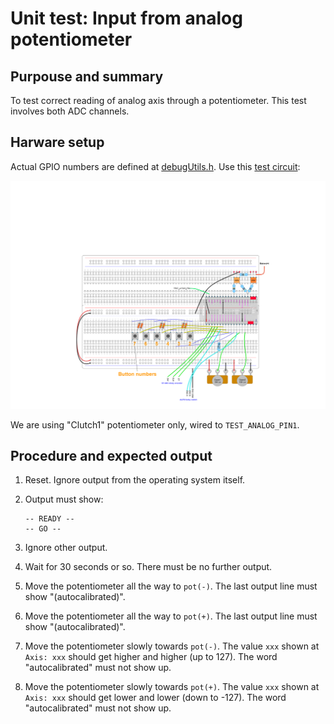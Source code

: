 # Unit test: Input from analog potentiometer

## Purpouse and summary

To test correct reading of analog axis through a potentiometer. This test involves both ADC channels.

## Harware setup

Actual GPIO numbers are defined at [debugUtils.h](./debugUtils.h).
Use this [test circuit](../../Protoboards/ESP32-WROOM-DevKitC-1.diy):

![Test circuit image](../../Protoboards/ProtoBoard-ESP32-Dekvit-C-1.png)

We are using "Clutch1" potentiometer only, wired to `TEST_ANALOG_PIN1`.

## Procedure and expected output

1. Reset. Ignore output from the operating system itself.
2. Output must show:

   ```text
   -- READY --
   -- GO --
   ```

3. Ignore other output.
4. Wait for 30 seconds or so. There must be no further output.
5. Move the potentiometer all the way to `pot(-)`. The last output line must show "(autocalibrated)".
6. Move the potentiometer all the way to `pot(+)`. The last output line must show "(autocalibrated)".
7. Move the potentiometer slowly towards `pot(-)`. The value `xxx` shown at `Axis: xxx` should get higher and higher (up to 127). The word "autocalibrated" must not show up.
8. Move the potentiometer slowly towards `pot(+)`. The value `xxx` shown at `Axis: xxx` should get lower and lower (down to -127). The word "autocalibrated" must not show up.
